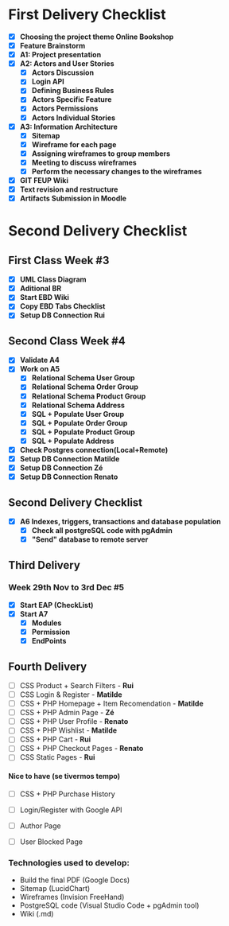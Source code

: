 # **First Delivery Checklist**

* [x] **Choosing the project theme Online Bookshop**
* [x] **Feature Brainstorm**
* [x] **A1: Project presentation**
* [x] **A2: Actors and User Stories**
  * [x] **Actors Discussion**
  * [x] **Login API**
  * [x] **Defining Business Rules**
  * [x] **Actors Specific Feature**
  * [x] **Actors Permissions**
  * [x] **Actors Individual Stories**
* [x] **A3: Information Architecture**
  * [x] **Sitemap**
  * [x] **Wireframe for each page**
  * [x] **Assigning wireframes to group members**
  * [x] **Meeting to discuss wireframes**
  * [x] **Perform the necessary changes to the wireframes**
* [x] **GIT FEUP Wiki**
* [x] **Text revision and restructure**
* [x] **Artifacts Submission in Moodle**

# **Second Delivery Checklist**

## **First Class Week #3**

* [x] **UML Class Diagram**
* [x] **Aditional BR**
* [x] **Start EBD Wiki**
* [x] **Copy EBD Tabs Checklist**
* [x] **Setup DB Connection Rui**

## **Second Class Week #4**

* [x] **Validate A4**
* [x] **Work on A5**
  * [x] **Relational Schema User Group**
  * [x] **Relational Schema Order Group**
  * [x] **Relational Schema Product Group**
  * [x] **Relational Schema Address**
  * [x] **SQL + Populate User Group**
  * [x] **SQL + Populate Order Group**
  * [x] **SQL + Populate Product Group**
  * [x] **SQL + Populate Address**

* [x] **Check Postgres connection(Local+Remote)**
* [x] **Setup DB Connection Matilde**
* [x] **Setup DB Connection Zé**
* [x] **Setup DB Connection Renato**

## Second Delivery Checklist
* [x] **A6 Indexes, triggers, transactions and database population**
  * [x] **Check all postgreSQL code with pgAdmin**
  * [x] **"Send" database to remote server**

## **Third Delivery**

### **Week 29th Nov to 3rd Dec #5**

* [X] **Start EAP (CheckList)**
* [X] **Start A7**
  * [X] **Modules**
  * [X] **Permission**
  * [X] **EndPoints**

## **Fourth Delivery**

* [ ] CSS Product + Search Filters - **Rui**
* [ ] CSS Login & Register - **Matilde**
* [ ] CSS + PHP Homepage + Item Recomendation - **Matilde**
* [ ] CSS + PHP Admin Page - **Zé**
* [ ] CSS + PHP User Profile - **Renato**
* [ ] CSS + PHP Wishlist - **Matilde**
* [ ] CSS + PHP Cart - **Rui**
* [ ] CSS + PHP Checkout Pages - **Renato**
* [ ] CSS Static Pages - **Rui**

#### Nice to have (se tivermos tempo)

* [ ] CSS + PHP Purchase History
* [ ] Login/Register with Google API
* [ ] Author Page
* [ ] User Blocked Page



### Technologies used to develop:

- Build the final PDF (Google Docs)
- Sitemap (LucidChart)
- Wireframes (Invision FreeHand)
- PostgreSQL code (Visual Studio Code + pgAdmin tool)
- Wiki (.md)